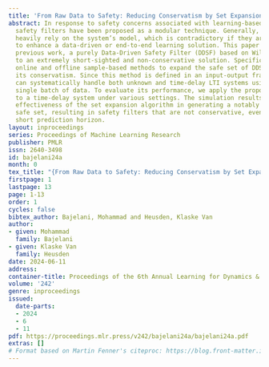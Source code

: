 ```yaml
---
title: 'From Raw Data to Safety: Reducing Conservatism by Set Expansion'
abstract: In response to safety concerns associated with learning-based algorithms,
  safety filters have been proposed as a modular technique. Generally, these filters
  heavily rely on the system’s model, which is contradictory if they are intended
  to enhance a data-driven or end-to-end learning solution. This paper extends our
  previous work, a purely Data-Driven Safety Filter (DDSF) based on Willems’ lemma,
  to an extremely short-sighted and non-conservative solution. Specifically, we propose
  online and offline sample-based methods to expand the safe set of DDSF and reduce
  its conservatism. Since this method is defined in an input-output framework, it
  can systematically handle both unknown and time-delay LTI systems using only one
  single batch of data. To evaluate its performance, we apply the proposed method
  to a time-delay system under various settings. The simulation results validate the
  effectiveness of the set expansion algorithm in generating a notably large input-output
  safe set, resulting in safety filters that are not conservative, even with an extremely
  short prediction horizon.
layout: inproceedings
series: Proceedings of Machine Learning Research
publisher: PMLR
issn: 2640-3498
id: bajelani24a
month: 0
tex_title: "{From Raw Data to Safety: Reducing Conservatism by Set Expansion}"
firstpage: 1
lastpage: 13
page: 1-13
order: 1
cycles: false
bibtex_author: Bajelani, Mohammad and Heusden, Klaske Van
author:
- given: Mohammad
  family: Bajelani
- given: Klaske Van
  family: Heusden
date: 2024-06-11
address:
container-title: Proceedings of the 6th Annual Learning for Dynamics & Control Conference
volume: '242'
genre: inproceedings
issued:
  date-parts:
  - 2024
  - 6
  - 11
pdf: https://proceedings.mlr.press/v242/bajelani24a/bajelani24a.pdf
extras: []
# Format based on Martin Fenner's citeproc: https://blog.front-matter.io/posts/citeproc-yaml-for-bibliographies/
---
```

